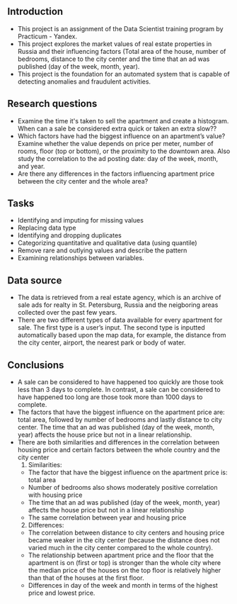 ## Introduction
- This project is an assignment of the Data Scientist training program by Practicum - Yandex. 
- This project explores the market values of real estate properties in Russia and their influencing factors (Total area of the house, number of bedrooms, distance to the city center and the time that an ad was published (day of the week, month, year). 
- This project is the foundation for an automated system that is capable of detecting anomalies and fraudulent activities. 

## Research questions
- Examine the time it's taken to sell the apartment and create a histogram. When can a sale be considered extra quick or taken an extra slow??
- Which factors have had the biggest influence on an apartment’s value? Examine whether the value depends on price per meter, number of rooms, floor (top or bottom), or the proximity to the downtown area. Also study the correlation to the ad posting date: day of the week, month, and year.
- Are there any differences in the factors influencing apartment price between the city center and the whole area?

## Tasks 
- Identifying and imputing for missing values
- Replacing data type
- Identifying and dropping duplicates
- Categorizing quantitative and qualitative data (using quantile) 
- Remove rare and outlying values and describe the pattern
- Examining relationships between variables.

## Data source
- The data is retrieved from a real estate agency, which is an archive of sale ads for realty in St. Petersburg, Russia and the neigboring areas collected over the past few years. 
- There are two different types of data available for every apartment for sale. The first type is a user’s input. The second type is inputted automatically based upon the map data, for example, the distance from the city center, airport, the nearest park or body of water. 

## Conclusions
- A sale can be considered to have happened too quickly are those took less than 3 days to complete. In contrast, a sale can be considered to have happened too long are those took more than 1000 days to complete.
- The factors that have the biggest influence on the apartment price are: total area, followed by number of bedrooms and lastly distance to city center.
The time that an ad was published (day of the week, month, year) affects the house price but not in a linear relationship. 
- There are both similarities and differences in the correlation between housing price and certain factors between the whole country and the city center
  1. Similarities:
  - The factor that have the biggest influence on the apartment price is: total area
  - Number of bedrooms also shows moderately positive correlation with housing price
  - The time that an ad was published (day of the week, month, year) affects the house price but not in a linear relationship
  - The same correlation between year and housing price
  2. Differences:
  - The correlation between distance to city centers and housing price became weaker in the city center (because the distance does not varied much in the city center compared to the whole country).
  - The relationship between apartment price and the floor that the apartment is on (first or top) is stronger than the whole city where the median price of the houses on the top floor is relatively higher than that of the houses at the first floor.
  - Differences in day of the week and month in terms of the highest price and lowest price.

